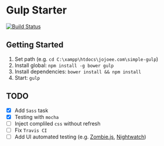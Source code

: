 # Gulp Starter
[![Build Status](https://travis-ci.org/jojoee/gulp-starter.svg)](https://travis-ci.org/jojoee/gulp-starter)

## Getting Started
1. Set path (e.g. `cd C:\xampp\htdocs\jojoee.com\simple-gulp`)
2. Install global: `npm install -g bower gulp`
3. Install dependencies: `bower install && npm install`
4. Start: `gulp`

## TODO
- [x] Add `Sass` task
- [x] Testing with `mocha`
- [ ] Inject compliled `css` without refresh
- [ ] Fix `Travis CI`
- [ ] Add UI automated testing (e.g. [Zombie.js](https://github.com/assaf/zombie), [Nightwatch](https://github.com/nightwatchjs/nightwatch))
